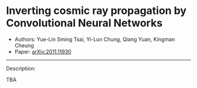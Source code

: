 # Inverting cosmic ray propagation by Convolutional Neural Networks
- Authors: Yue-Lin Sming Tsai, Yi-Lun Chung, Qiang Yuan, Kingman Cheung
- Paper: [arXiv:2011.11930](https://arxiv.org/abs/2011.11930)
---
Description:

TBA



